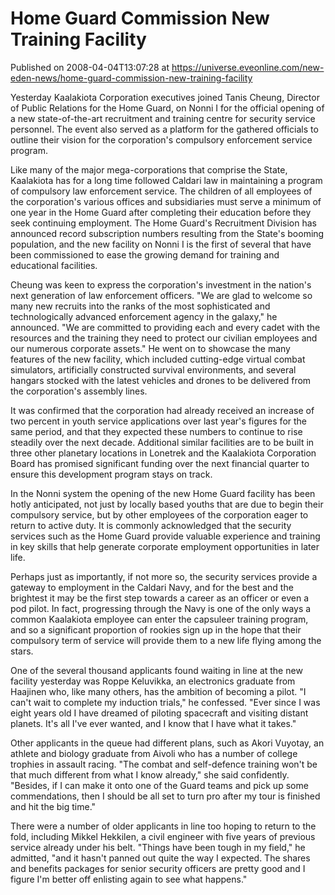 # Home Guard Commission New Training Facility
Published on 2008-04-04T13:07:28 at https://universe.eveonline.com/new-eden-news/home-guard-commission-new-training-facility

Yesterday Kaalakiota Corporation executives joined Tanis Cheung, Director of Public Relations for the Home Guard, on Nonni I for the official opening of a new state-of-the-art recruitment and training centre for security service personnel. The event also served as a platform for the gathered officials to outline their vision for the corporation's compulsory enforcement service program.

Like many of the major mega-corporations that comprise the State, Kaalakiota has for a long time followed Caldari law in maintaining a program of compulsory law enforcement service. The children of all employees of the corporation's various offices and subsidiaries must serve a minimum of one year in the Home Guard after completing their education before they seek continuing employment. The Home Guard's Recruitment Division has announced record subscription numbers resulting from the State's booming population, and the new facility on Nonni I is the first of several that have been commissioned to ease the growing demand for training and educational facilities.

Cheung was keen to express the corporation's investment in the nation's next generation of law enforcement officers. "We are glad to welcome so many new recruits into the ranks of the most sophisticated and technologically advanced enforcement agency in the galaxy," he announced. "We are committed to providing each and every cadet with the resources and the training they need to protect our civilian employees and our numerous corporate assets." He went on to showcase the many features of the new facility, which included cutting-edge virtual combat simulators, artificially constructed survival environments, and several hangars stocked with the latest vehicles and drones to be delivered from the corporation's assembly lines.

It was confirmed that the corporation had already received an increase of two percent in youth service applications over last year's figures for the same period, and that they expected these numbers to continue to rise steadily over the next decade. Additional similar facilities are to be built in three other planetary locations in Lonetrek and the Kaalakiota Corporation Board has promised significant funding over the next financial quarter to ensure this development program stays on track.

In the Nonni system the opening of the new Home Guard facility has been hotly anticipated, not just by locally based youths that are due to begin their compulsory service, but by other employees of the corporation eager to return to active duty. It is commonly acknowledged that the security services such as the Home Guard provide valuable experience and training in key skills that help generate corporate employment opportunities in later life.

Perhaps just as importantly, if not more so, the security services provide a gateway to employment in the Caldari Navy, and for the best and the brightest it may be the first step towards a career as an officer or even a pod pilot. In fact, progressing through the Navy is one of the only ways a common Kaalakiota employee can enter the capsuleer training program, and so a significant proportion of rookies sign up in the hope that their compulsory term of service will provide them to a new life flying among the stars.

One of the several thousand applicants found waiting in line at the new facility yesterday was Roppe Keluvikka, an electronics graduate from Haajinen who, like many others, has the ambition of becoming a pilot. "I can't wait to complete my induction trials," he confessed. "Ever since I was eight years old I have dreamed of piloting spacecraft and visiting distant planets. It's all I've ever wanted, and I know that I have what it takes."

Other applicants in the queue had different plans, such as Akori Vuyotay, an athlete and biology graduate from Aivoli who has a number of college trophies in assault racing. "The combat and self-defence training won't be that much different from what I know already," she said confidently. "Besides, if I can make it onto one of the Guard teams and pick up some commendations, then I should be all set to turn pro after my tour is finished and hit the big time."

There were a number of older applicants in line too hoping to return to the fold, including Mikkel Hekkilen, a civil engineer with five years of previous service already under his belt. "Things have been tough in my field," he admitted, "and it hasn't panned out quite the way I expected. The shares and benefits packages for senior security officers are pretty good and I figure I'm better off enlisting again to see what happens."
